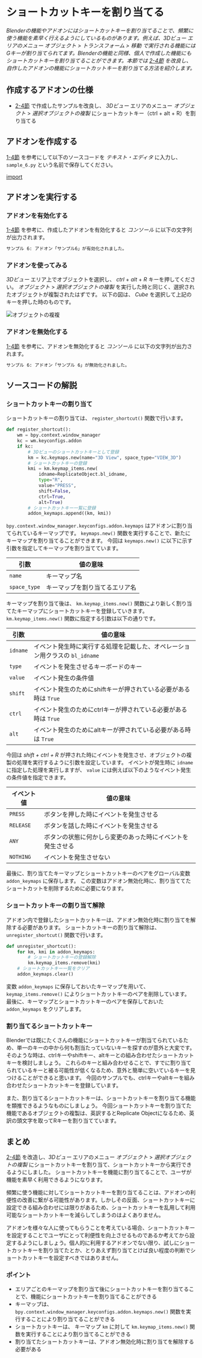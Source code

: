 <div id="sect_title_img_2_6"></div>

<div id="sect_title_text"></div>

# ショートカットキーを割り当てる

<div id="preface"></div>

###### Blenderの機能やアドオンにはショートカットキーを割り当てることで、頻繁に使う機能を素早く行えるようにしているものがあります。例えば、*3Dビュー* エリアのメニュー *オブジェクト* > *トランスフォーム* > *移動* で実行される機能にはGキーが割り当てられてます。Blenderの機能と同様、個人で作成した機能にもショートカットキーを割り当てることができます。本節では [2-4節](04_Sample_4_Replicate_object_1.md) を改良し、自作したアドオンの機能にショートカットキーを割り当てる方法を紹介します。

## 作成するアドオンの仕様

* [2-4節](04_Sample_4_Replicate_object_1.md) で作成したサンプルを改良し、 *3Dビュー* エリアのメニュー *オブジェクト* > *選択オブジェクトの複製* にショートカットキー（ctrl + alt + R）を割り当てる

## アドオンを作成する

[1-4節](../chapter_01/04_Install_own_Add-on.md) を参考にして以下のソースコードを *テキスト・エディタ* に入力し、 ```sample_6.py``` という名前で保存してください。

[import](../../sample/src/chapter_02/sample_6.py)

## アドオンを実行する

### アドオンを有効化する

[1-4節](../chapter_01/04_Install_own_Add-on.md) を参考に、作成したアドオンを有効化すると *コンソール* に以下の文字列が出力されます。

```sh
サンプル 6: アドオン「サンプル6」が有効化されました。
```

### アドオンを使ってみる

*3Dビュー* エリア上でオブジェクトを選択し、 *ctrl* + *alt* + *R* キーを押してください。
*オブジェクト* > *選択オブジェクトの複製* を実行した時と同じく、選択されたオブジェクトが複製されたはずです。
以下の図は、 *Cube* を選択して上記のキーを押した時のものです。

![オブジェクトの複複](https://dl.dropboxusercontent.com/s/sqzwdwfgs245mp6/use_add-on_1.png "オブジェクトの複製")

### アドオンを無効化する

[1-4節](../chapter_01/04_Install_own_Add-on.md) を参考に、アドオンを無効化すると *コンソール* に以下の文字列が出力されます。

```sh
サンプル 6: アドオン「サンプル 6」が無効化されました。
```

## ソースコードの解説

### ショートカットキーの割り当て

ショートカットキーの割り当ては、 ```register_shortcut()``` 関数で行います。

```python
def register_shortcut():
    wm = bpy.context.window_manager
    kc = wm.keyconfigs.addon
    if kc:
        # 3Dビューのショートカットキーとして登録
        km = kc.keymaps.new(name="3D View", space_type="VIEW_3D")
        # ショートカットキーの登録
        kmi = km.keymap_items.new(
            idname=ReplicateObject.bl_idname,
            type="R",
            value="PRESS",
            shift=False,
            ctrl=True,
            alt=True)
        # ショートカットキー一覧に登録
        addon_keymaps.append((km, kmi))
```

```bpy.context.window_manager.keyconfigs.addon.keymaps``` はアドオンに割り当てられているキーマップです。
```keymaps.new()``` 関数を実行することで、新たにキーマップを割り当てることができます。
今回は ```keymaps.new()``` に以下に示す引数を指定してキーマップを割り当てています。

|引数|値の意味|
|---|---|
|```name```|キーマップ名|
|```space_type```|キーマップを割り当てるエリア名|

キーマップを割り当て後は、 ```km.keymap_items.new()``` 関数により新しく割り当てたキーマップにショートカットキーを登録していきます。
```km.keymap_items.new()``` 関数に指定する引数は以下の通りです。

|引数|値の意味|
|---|---|
|```idname```|イベント発生時に実行する処理を記載した、オペレーション用クラスの ```bl_idname``` |
|```type```|イベントを発生させるキーボードのキー|
|```value```|イベント発生の条件値|
|```shift```|イベント発生のためにshiftキーが押されている必要がある時は ```True```|
|```ctrl```|イベント発生のためにctrlキーが押されている必要がある時は ```True```|
|```alt```|イベント発生のためにaltキーが押されている必要がある時は ```True```|

今回は *shift + ctrl + R* が押された時にイベントを発生させ、オブジェクトの複製の処理を実行するように引数を設定しています。
イベントが発生時に ```idname``` に指定した処理を実行しますが、 ```value``` には例えば以下のようなイベント発生の条件値を指定できます。

|イベント値|値の意味|
|---|---|
|```PRESS```|ボタンを押した時にイベントを発生させる|
|```RELEASE```|ボタンを話した時にイベントを発生させる|
|```ANY```|ボタンの状態に何かしら変更のあった時にイベントを発生させる|
|```NOTHING```|イベントを発生させない|

最後に、割り当てたキーマップとショートカットキーのペアをグローバル変数 ```addon_keymaps``` に保存します。
この変数はアドオン無効化時に、割り当ててたショートカットを削除するために必要になります。

### ショートカットキーの割り当て解除

アドオン内で登録したショートカットキーは、アドオン無効化時に割り当てを解除する必要があります。
ショートカットキーの割り当て解除は、 ```unregister_shortcut()``` 関数で行います。

```python
def unregister_shortcut():
    for km, kmi in addon_keymaps:
        # ショートカットキーの登録解除
        km.keymap_items.remove(kmi)
    # ショートカットキー一覧をクリア
    addon_keymaps.clear()
```

変数 ```addon_keymaps``` に保存しておいたキーマップを用いて、 ```keymap_items.remove()``` によりショートカットキーのペアを削除しています。
最後に、キーマップとショートカットキーのペアを保存しておいた ```addon_keymaps``` をクリアします。

### 割り当てるショートカットキー

Blenderでは既にたくさんの機能にショートカットキーが割当てられているため、単一のキーの中から何も割当たっていないキーを探すのが意外と大変です。
そのような時は、ctrlキーやshiftキー、altキーとの組み合わせたショートカットキーを検討しましょう。
これらのキーと組み合わせることで、すでに割り当てられているキーと被る可能性が低くなるため、意外と簡単に空いているキーを見つけることができると思います。
今回のサンプルでも、ctrlキーやaltキーを組み合わせたショートカットキーを登録しています。

また、割り当てるショートカットキーは、ショートカットキーを割り当てる機能を類推できるようなものにしましょう。
今回ショートカットキーを割り当てた機能であるオブジェクトの複製は、英訳するとReplicate Objectになるため、英訳の頭文字を取ってRキーを割り当てています。

## まとめ

[2-4節](04_Sample_4_Replicate_object_1.md) を改造し、*3Dビュー* エリアのメニュー *オブジェクト* > *選択オブジェクトの複製* にショートカットキーを割り当て、ショートカットキーから実行できるようにしました。
ショートカットキーを機能に割り当てることで、ユーザが機能を素早く利用できるようになります。

頻繁に使う機能に対してショートカットキーを割り当てることは、アドオンの利便性の改善に繋がる可能性があります。しかしその反面、ショートカットキーに設定できる組み合わせには限りがあるため、ショートカットキーを乱用して利用可能なショートカットキーを減らしてしまうのはよくありません。

アドオンを様々な人に使ってもらうことを考えている場合、ショートカットキーを設定することでユーザにとって利便性を向上させるものであるか考えてから設定するようにしましょう。個人的に利用するアドオンでない限り、試しにショートカットキーを割り当てたとか、とりあえず割り当てとけば良い程度の判断でショートカットキーを設定すべきではありません。

<div id="point"></div>

### ポイント

<div id="point_item"></div>

* エリアごとのキーマップを割り当て後にショートカットキーを割り当てることで、機能にショートカットキーを割り当てることができる
* キーマップは、 ```bpy.context.window_manager.keyconfigs.addon.keymaps.new()``` 関数を実行することにより割り当てることができる
* ショートカットキーは、 キーマップ ```km``` に対して ```km.keymap_items.new()``` 関数を実行することにより割り当てることができる
* 割り当てたショートカットキーは、アドオン無効化時に割り当てを解除する必要がある

